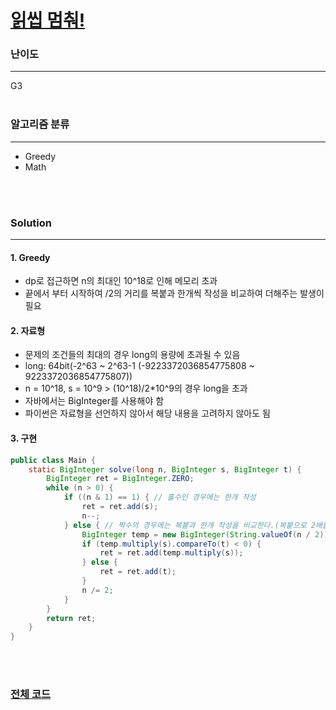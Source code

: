 # [읽씹 멈춰!](https://www.acmicpc.net/problem/27377)

### 난이도

***
G3
<br><br>

### 알고리즘 분류

***

* Greedy
* Math

<br><br>

### Solution

***

#### 1. Greedy

* dp로 접근하면 n의 최대인 10^18로 인해 메모리 초과
* 끝에서 부터 시작하여 /2의 거리를 복붙과 한개씩 작성을 비교하여 더해주는 발생이 필요


#### 2. 자료형

* 문제의 조건들의 최대의 경우 long의 용량에 초과될 수 있음
* long: 64bit(-2^63 ~ 2^63-1 (-9223372036854775808 ~ 9223372036854775807))
* n = 10^18, s = 10^9 > (10^18)/2*10^9의 경우 long을 초과
* 자바에서는 BigInteger를 사용해야 함
* 파이썬은 자료형을 선언하지 않아서 해당 내용을 고려하지 않아도 됨

#### 3. 구현

```java
public class Main {
    static BigInteger solve(long n, BigInteger s, BigInteger t) {
        BigInteger ret = BigInteger.ZERO;
        while (n > 0) {
            if ((n & 1) == 1) { // 홀수인 경우에는 한개 작성
                ret = ret.add(s);
                n--;
            } else { // 짝수의 경우에는 복붙과 한개 작성을 비교한다.(복붙으로 2배를 만들 때 시간과 동일한 갯수를 한개씩 적을때)
                BigInteger temp = new BigInteger(String.valueOf(n / 2));
                if (temp.multiply(s).compareTo(t) < 0) {
                    ret = ret.add(temp.multiply(s));
                } else {
                    ret = ret.add(t);
                }
                n /= 2;
            }
        }
        return ret;
    }
}
```

<br><br>

### [전체 코드](https://github.com/Jungmin-Seo0527/CodingTest/blob/main/src/greedy/BOJ27377_읽씹_멈춰!.java)
